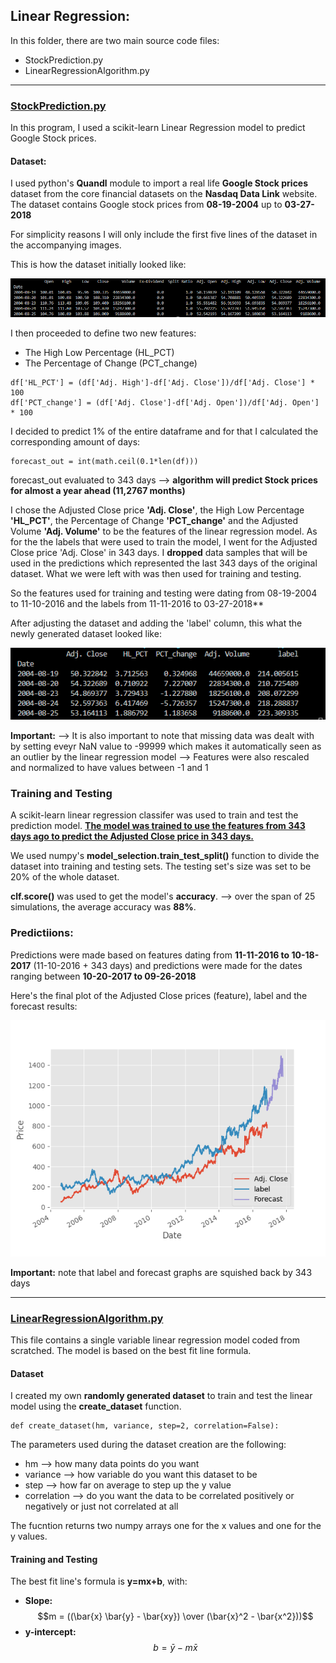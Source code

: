 <!--
*** Markdown
*** coding: utf-8
*** Author: Malek Kchaou
*** Date: 05-28-2023 
*** Last Modified time: 05-29-2023
*** Last Modified by: Malek Kchaou 
-->

## Linear Regression: 

In this folder, there are two main source code files:
  * StockPrediction.py
  * LinearRegressionAlgorithm.py

---

### <ins>StockPrediction.py</ins>

In this program, I used a scikit-learn Linear Regression model to predict Google Stock prices. 

#### Dataset:
I used python's **Quandl** module to import a real life **Google Stock prices** dataset from the core financial datasets on the **Nasdaq Data Link** website. 
The dataset contains Google stock prices from **08-19-2004** up to **03-27-2018** 

For simplicity reasons I will only include the first five lines of the dataset in the accompanying images. 

This is how the dataset initially looked like: 

![Google_dataset1](https://github.com/MK720-dev/Machine-Learning-with-Python-Concepts-and-Applications/blob/main/Regression/Images/Google_dataset1.png)

I then proceeded to define two new features:
 - The High Low Percentage (HL_PCT)
 - The Percentage of Change (PCT_change)
```
df['HL_PCT'] = (df['Adj. High']-df['Adj. Close'])/df['Adj. Close'] * 100
df['PCT_change'] = (df['Adj. Close']-df['Adj. Open'])/df['Adj. Open'] * 100
```
I decided to predict 1% of the entire dataframe and for that I calculated the corresponding amount of days: 
```
forecast_out = int(math.ceil(0.1*len(df)))
```
forecast_out evaluated to 343 days --> **algorithm will predict Stock prices for almost a year ahead (11,2767 months)**

I chose the Adjusted Close price **'Adj. Close'**, the High Low Percentage **'HL_PCT'**, the Percentage of Change **'PCT_change'** and the Adjusted Volume **'Adj. Volume'** to be the features of the linear regression model. 
As for the the labels that were used to train the model, I went for the Adjusted Close price 'Adj. Close' in 343 days. 
I **dropped** data samples that will be used in the predictions which represented the last 343 days of the original dataset. What we were left with was then used for training and testing.  

So the features used for training and testing were dating from 08-19-2004 to 11-10-2016 and the labels from 11-11-2016 to 03-27-2018**

After adjusting the dataset and adding the 'label' column, this what the newly generated dataset looked like:

![google_dataset2](https://github.com/MK720-dev/Machine-Learning-with-Python-Concepts-and-Applications/blob/main/Regression/Images/google_dataset2.png)

**Important:** --> It is also important to note that missing data was dealt with by setting eveyr NaN value to -99999 which makes it automatically seen as an outlier by the linear regression model
               --> Features were also rescaled and normalized to have values between -1 and 1
               
### Training and Testing 

A scikit-learn linear regression classifer was used to train and test the prediction model. 
<ins>**The model was trained to use the features from 343 days ago to predict the Adjusted Close price in 343 days.**</ins>

We used numpy's **model_selection.train_test_split()** function to divide the dataset into training and testing sets. The testing set's size was set to be 20% of the whole dataset. 

**clf.score()** was used to get the model's **accuracy**. 
--> over the span of 25 simulations, the average accuracy was **88%**.

### Predictiions:

Predictions were made based on features dating from **11-11-2016 to 10-18-2017** (11-10-2016 + 343 days) and predictions were made for the dates ranging between **10-20-2017 to 09-26-2018**

Here's the final plot of the Adjusted Close prices (feature), label and the forecast results:

![final_plot](https://github.com/MK720-dev/Machine-Learning-with-Python-Concepts-and-Applications/blob/main/Regression/Images/final_plot.png)

**Important:** note that label and forecast graphs are squished back by 343 days

---

### <ins>LinearRegressionAlgorithm.py</ins>

This file contains a single variable linear regression model coded from scratched. 
The model is based on the best fit line formula. 

#### Dataset 

I created my own **randomly generated dataset** to train and test the linear model using the **create_dataset** function.

```
def create_dataset(hm, variance, step=2, correlation=False):
```

The parameters used during the dataset creation are the following:
 - hm --> how many data points do you want 
 - variance --> how variable do you want this dataset to be
 - step --> how far on average to step up the y value 
 - correlation --> do you want the data to be correlated positively or negatively or just not correlated at all 

The fucntion returns two numpy arrays one for the x values and one for the y values. 

#### Training and Testing 

The best fit line's formula is **y=mx+b**, with:
  - **Slope:** $$m = ((\bar{x} \bar{y} - \bar{xy}) \over (\bar{x}^2 - \bar{x^2}))$$
  - **y-intercept:** $$b = \bar{y} - m\bar{x}$$







